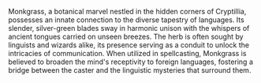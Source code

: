Monkgrass, a botanical marvel nestled in the hidden corners of Cryptillia, possesses an innate connection to the diverse tapestry of languages. Its slender, silver-green blades sway in harmonic unison with the whispers of ancient tongues carried on unseen breezes. The herb is often sought by linguists and wizards alike, its presence serving as a conduit to unlock the intricacies of communication. When utilized in spellcasting, Monkgrass is believed to broaden the mind's receptivity to foreign languages, fostering a bridge between the caster and the linguistic mysteries that surround them.
